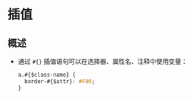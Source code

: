 # 插值

## 概述

+ 通过 `#{}` 插值语句可以在选择器、属性名、注释中使用变量：

  ```css
  a.#{$class-name} {
    border-#{$attr}: #F00;
  }
  ```
